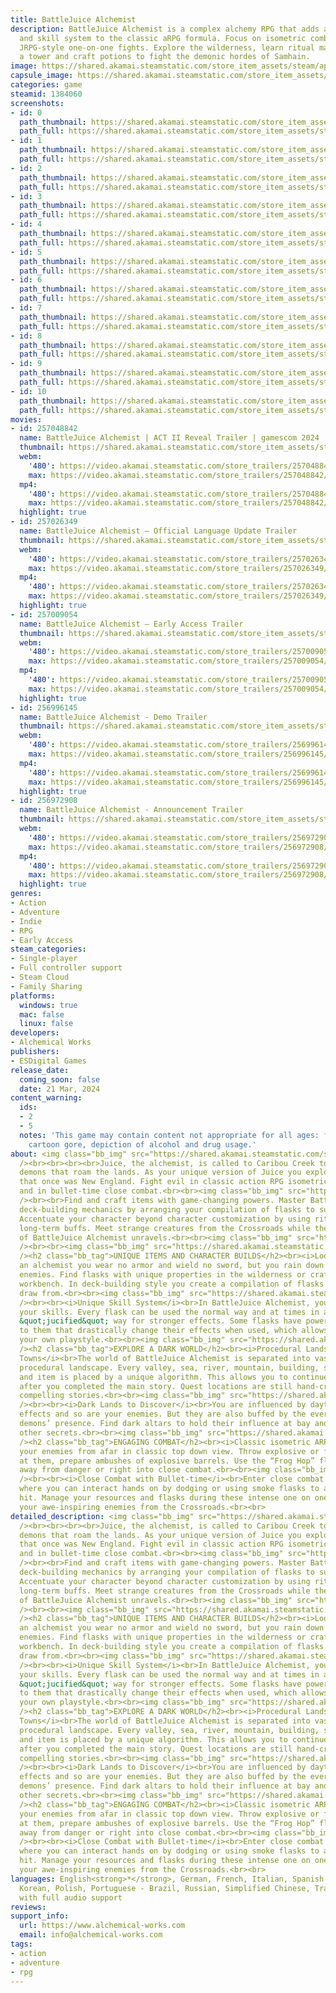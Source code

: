 ```yaml
---
title: BattleJuice Alchemist
description: BattleJuice Alchemist is a complex alchemy RPG that adds a unique item
  and skill system to the classic aRPG formula. Focus on isometric combat or opt for
  JRPG-style one-on-one fights. Explore the wilderness, learn ritual magic, build
  a tower and craft potions to fight the demonic hordes of Samhain.
image: https://shared.akamai.steamstatic.com/store_item_assets/steam/apps/1384060/header.jpg?t=1730975583
capsule_image: https://shared.akamai.steamstatic.com/store_item_assets/steam/apps/1384060/capsule_231x87.jpg?t=1730975583
categories: game
steamid: 1384060
screenshots:
- id: 0
  path_thumbnail: https://shared.akamai.steamstatic.com/store_item_assets/steam/apps/1384060/ss_376cda806c838e4ec5de091648b261caf5f36d7c.600x338.jpg?t=1730975583
  path_full: https://shared.akamai.steamstatic.com/store_item_assets/steam/apps/1384060/ss_376cda806c838e4ec5de091648b261caf5f36d7c.1920x1080.jpg?t=1730975583
- id: 1
  path_thumbnail: https://shared.akamai.steamstatic.com/store_item_assets/steam/apps/1384060/ss_6e397b849ee97acc8f689d92ad08ccfbcc00f8a3.600x338.jpg?t=1730975583
  path_full: https://shared.akamai.steamstatic.com/store_item_assets/steam/apps/1384060/ss_6e397b849ee97acc8f689d92ad08ccfbcc00f8a3.1920x1080.jpg?t=1730975583
- id: 2
  path_thumbnail: https://shared.akamai.steamstatic.com/store_item_assets/steam/apps/1384060/ss_6693445527d8bd867a1aafb1c8715e2b7ad257ad.600x338.jpg?t=1730975583
  path_full: https://shared.akamai.steamstatic.com/store_item_assets/steam/apps/1384060/ss_6693445527d8bd867a1aafb1c8715e2b7ad257ad.1920x1080.jpg?t=1730975583
- id: 3
  path_thumbnail: https://shared.akamai.steamstatic.com/store_item_assets/steam/apps/1384060/ss_7acbd64e022412e05d1b8d18469496e5b5ef76ca.600x338.jpg?t=1730975583
  path_full: https://shared.akamai.steamstatic.com/store_item_assets/steam/apps/1384060/ss_7acbd64e022412e05d1b8d18469496e5b5ef76ca.1920x1080.jpg?t=1730975583
- id: 4
  path_thumbnail: https://shared.akamai.steamstatic.com/store_item_assets/steam/apps/1384060/ss_9f3c8ebd917179a2dfdeabf32e874a567416f007.600x338.jpg?t=1730975583
  path_full: https://shared.akamai.steamstatic.com/store_item_assets/steam/apps/1384060/ss_9f3c8ebd917179a2dfdeabf32e874a567416f007.1920x1080.jpg?t=1730975583
- id: 5
  path_thumbnail: https://shared.akamai.steamstatic.com/store_item_assets/steam/apps/1384060/ss_6c0b5876a389cce06920300374476c2711844289.600x338.jpg?t=1730975583
  path_full: https://shared.akamai.steamstatic.com/store_item_assets/steam/apps/1384060/ss_6c0b5876a389cce06920300374476c2711844289.1920x1080.jpg?t=1730975583
- id: 6
  path_thumbnail: https://shared.akamai.steamstatic.com/store_item_assets/steam/apps/1384060/ss_b046f518bcd5ed2cc7df9151bec28bb0ebf432fe.600x338.jpg?t=1730975583
  path_full: https://shared.akamai.steamstatic.com/store_item_assets/steam/apps/1384060/ss_b046f518bcd5ed2cc7df9151bec28bb0ebf432fe.1920x1080.jpg?t=1730975583
- id: 7
  path_thumbnail: https://shared.akamai.steamstatic.com/store_item_assets/steam/apps/1384060/ss_6ff538476ec2122343a829a96defa05ccda139f3.600x338.jpg?t=1730975583
  path_full: https://shared.akamai.steamstatic.com/store_item_assets/steam/apps/1384060/ss_6ff538476ec2122343a829a96defa05ccda139f3.1920x1080.jpg?t=1730975583
- id: 8
  path_thumbnail: https://shared.akamai.steamstatic.com/store_item_assets/steam/apps/1384060/ss_5e1ec43d7325873ac7d1badadd6dc107488626a8.600x338.jpg?t=1730975583
  path_full: https://shared.akamai.steamstatic.com/store_item_assets/steam/apps/1384060/ss_5e1ec43d7325873ac7d1badadd6dc107488626a8.1920x1080.jpg?t=1730975583
- id: 9
  path_thumbnail: https://shared.akamai.steamstatic.com/store_item_assets/steam/apps/1384060/ss_9826790ecec58de2bb956ef6c3f50f116d8ce078.600x338.jpg?t=1730975583
  path_full: https://shared.akamai.steamstatic.com/store_item_assets/steam/apps/1384060/ss_9826790ecec58de2bb956ef6c3f50f116d8ce078.1920x1080.jpg?t=1730975583
- id: 10
  path_thumbnail: https://shared.akamai.steamstatic.com/store_item_assets/steam/apps/1384060/ss_54ce2279af6e1f296578d1c5484a588229fb770b.600x338.jpg?t=1730975583
  path_full: https://shared.akamai.steamstatic.com/store_item_assets/steam/apps/1384060/ss_54ce2279af6e1f296578d1c5484a588229fb770b.1920x1080.jpg?t=1730975583
movies:
- id: 257048842
  name: BattleJuice Alchemist | ACT II Reveal Trailer | gamescom 2024
  thumbnail: https://shared.akamai.steamstatic.com/store_item_assets/steam/apps/257048842/movie.293x165.jpg?t=1724419294
  webm:
    '480': https://video.akamai.steamstatic.com/store_trailers/257048842/movie480_vp9.webm?t=1724419294
    max: https://video.akamai.steamstatic.com/store_trailers/257048842/movie_max_vp9.webm?t=1724419294
  mp4:
    '480': https://video.akamai.steamstatic.com/store_trailers/257048842/movie480.mp4?t=1724419294
    max: https://video.akamai.steamstatic.com/store_trailers/257048842/movie_max.mp4?t=1724419294
  highlight: true
- id: 257026349
  name: BattleJuice Alchemist — Official Language Update Trailer
  thumbnail: https://shared.akamai.steamstatic.com/store_item_assets/steam/apps/257026349/movie.293x165.jpg?t=1716904987
  webm:
    '480': https://video.akamai.steamstatic.com/store_trailers/257026349/movie480_vp9.webm?t=1716904987
    max: https://video.akamai.steamstatic.com/store_trailers/257026349/movie_max_vp9.webm?t=1716904987
  mp4:
    '480': https://video.akamai.steamstatic.com/store_trailers/257026349/movie480.mp4?t=1716904987
    max: https://video.akamai.steamstatic.com/store_trailers/257026349/movie_max.mp4?t=1716904987
  highlight: true
- id: 257009054
  name: BattleJuice Alchemist — Early Access Trailer
  thumbnail: https://shared.akamai.steamstatic.com/store_item_assets/steam/apps/257009054/movie.293x165.jpg?t=1711053330
  webm:
    '480': https://video.akamai.steamstatic.com/store_trailers/257009054/movie480_vp9.webm?t=1711053330
    max: https://video.akamai.steamstatic.com/store_trailers/257009054/movie_max_vp9.webm?t=1711053330
  mp4:
    '480': https://video.akamai.steamstatic.com/store_trailers/257009054/movie480.mp4?t=1711053330
    max: https://video.akamai.steamstatic.com/store_trailers/257009054/movie_max.mp4?t=1711053330
  highlight: true
- id: 256996145
  name: BattleJuice Alchemist - Demo Trailer
  thumbnail: https://shared.akamai.steamstatic.com/store_item_assets/steam/apps/256996145/movie.293x165.jpg?t=1706537022
  webm:
    '480': https://video.akamai.steamstatic.com/store_trailers/256996145/movie480_vp9.webm?t=1706537022
    max: https://video.akamai.steamstatic.com/store_trailers/256996145/movie_max_vp9.webm?t=1706537022
  mp4:
    '480': https://video.akamai.steamstatic.com/store_trailers/256996145/movie480.mp4?t=1706537022
    max: https://video.akamai.steamstatic.com/store_trailers/256996145/movie_max.mp4?t=1706537022
  highlight: true
- id: 256972908
  name: BattleJuice Alchemist - Announcement Trailer
  thumbnail: https://shared.akamai.steamstatic.com/store_item_assets/steam/apps/256972908/movie.293x165.jpg?t=1711053786
  webm:
    '480': https://video.akamai.steamstatic.com/store_trailers/256972908/movie480_vp9.webm?t=1711053786
    max: https://video.akamai.steamstatic.com/store_trailers/256972908/movie_max_vp9.webm?t=1711053786
  mp4:
    '480': https://video.akamai.steamstatic.com/store_trailers/256972908/movie480.mp4?t=1711053786
    max: https://video.akamai.steamstatic.com/store_trailers/256972908/movie_max.mp4?t=1711053786
  highlight: true
genres:
- Action
- Adventure
- Indie
- RPG
- Early Access
steam_categories:
- Single-player
- Full controller support
- Steam Cloud
- Family Sharing
platforms:
  windows: true
  mac: false
  linux: false
developers:
- Alchemical Works
publishers:
- ESDigital Games
release_date:
  coming_soon: false
  date: 21 Mar, 2024
content_warning:
  ids:
  - 2
  - 5
  notes: 'This game may contain content not appropriate for all ages: fantasy violence,
    cartoon gore, depiction of alcohol and drug usage.'
about: <img class="bb_img" src="https://shared.akamai.steamstatic.com/store_item_assets/steam/apps/1384060/extras/SteamBannerAnimated1.gif?t=1730975583"
  /><br><br><br><br>Juice, the alchemist, is called to Caribou Creek to fight the
  demons that roam the lands. As your unique version of Juice you explore the wilderness
  that once was New England. Fight evil in classic action RPG isometric top down view
  and in bullet-time close combat.<br><br><img class="bb_img" src="https://shared.akamai.steamstatic.com/store_item_assets/steam/apps/1384060/extras/SteamBannerAnimated2.gif?t=1730975583"
  /><br><br>Find and craft items with game-changing powers. Master BattleJuice Alchemist’s
  deck-building mechanics by arranging your compilation of flasks to suit your playstyle.
  Accentuate your character beyond character customization by using ritual magic as
  long-term buffs. Meet strange creatures from the Crossroads while the dark plot
  of BattleJuice Alchemist unravels.<br><br><img class="bb_img" src="https://shared.akamai.steamstatic.com/store_item_assets/steam/apps/1384060/extras/SteamBannerAnimated3.gif?t=1730975583"
  /><br><br><img class="bb_img" src="https://shared.akamai.steamstatic.com/store_item_assets/steam/apps/1384060/extras/SeparatingLine.png?t=1730975583"
  /><h2 class="bb_tag">UNIQUE ITEMS AND CHARACTER BUILDS</h2><br><i>Loot and Craft</i><br>As
  an alchemist you wear no armor and wield no sword, but you rain down fire on your
  enemies. Find flasks with unique properties in the wilderness or craft them at your
  workbench. In deck-building style you create a compilation of flasks which you randomly
  draw from.<br><br><img class="bb_img" src="https://shared.akamai.steamstatic.com/store_item_assets/steam/apps/1384060/extras/SteamBanner5.png?t=1730975583"
  /><br><br><i>Unique Skill System</i><br>In BattleJuice Alchemist, your flasks are
  your skills. Every flask can be used the normal way and at times in a supercharged,
  &quot;jucified&quot; way for stronger effects. Some flasks have powers attached
  to them that drastically change their effects when used, which allows you to develop
  your own playstyle.<br><br><img class="bb_img" src="https://shared.akamai.steamstatic.com/store_item_assets/steam/apps/1384060/extras/SeparatingLine.png?t=1730975583"
  /><h2 class="bb_tag">EXPLORE A DARK WORLD</h2><br><i>Procedural Landscapes, Hand-crafted
  Towns</i><br>The world of BattleJuice Alchemist is separated into vast levels of
  procedural landscape. Every valley, sea, river, mountain, building, stone, tree
  and item is placed by a unique algorithm. This allows you to continue exploring
  after you completed the main story. Quest locations are still hand-crafted to tell
  compelling stories.<br><br><img class="bb_img" src="https://shared.akamai.steamstatic.com/store_item_assets/steam/apps/1384060/extras/SteamBannerAnimated4.gif?t=1730975583"
  /><br><br><i>Dark Lands to Discover</i><br>You are influenced by daytime and weather
  effects and so are your enemies. But they are also buffed by the evermore spawning
  demons’ presence. Find dark altars to hold their influence at bay and discover many
  other secrets.<br><br><img class="bb_img" src="https://shared.akamai.steamstatic.com/store_item_assets/steam/apps/1384060/extras/SeparatingLine.png?t=1730975583"
  /><h2 class="bb_tag">ENGAGING COMBAT</h2><br><i>Classic isometric ARPG action</i><br>Fight
  your enemies from afar in classic top down view. Throw explosive or freezing flasks
  at them, prepare ambushes of explosive barrels. Use the “Frog Hop” flask to jump
  away from danger or right into close combat.<br><br><img class="bb_img" src="https://shared.akamai.steamstatic.com/store_item_assets/steam/apps/1384060/extras/SteamBanner3.png?t=1730975583"
  /><br><br><i>Close Combat with Bullet-time</i><br>Enter close combat with an enemy,
  where you can interact hands on by dodging or using smoke flasks to avoid being
  hit. Manage your resources and flasks during these intense one on one battles against
  your awe-inspiring enemies from the Crossroads.<br><br>
detailed_description: <img class="bb_img" src="https://shared.akamai.steamstatic.com/store_item_assets/steam/apps/1384060/extras/SteamBannerAnimated1.gif?t=1730975583"
  /><br><br><br><br>Juice, the alchemist, is called to Caribou Creek to fight the
  demons that roam the lands. As your unique version of Juice you explore the wilderness
  that once was New England. Fight evil in classic action RPG isometric top down view
  and in bullet-time close combat.<br><br><img class="bb_img" src="https://shared.akamai.steamstatic.com/store_item_assets/steam/apps/1384060/extras/SteamBannerAnimated2.gif?t=1730975583"
  /><br><br>Find and craft items with game-changing powers. Master BattleJuice Alchemist’s
  deck-building mechanics by arranging your compilation of flasks to suit your playstyle.
  Accentuate your character beyond character customization by using ritual magic as
  long-term buffs. Meet strange creatures from the Crossroads while the dark plot
  of BattleJuice Alchemist unravels.<br><br><img class="bb_img" src="https://shared.akamai.steamstatic.com/store_item_assets/steam/apps/1384060/extras/SteamBannerAnimated3.gif?t=1730975583"
  /><br><br><img class="bb_img" src="https://shared.akamai.steamstatic.com/store_item_assets/steam/apps/1384060/extras/SeparatingLine.png?t=1730975583"
  /><h2 class="bb_tag">UNIQUE ITEMS AND CHARACTER BUILDS</h2><br><i>Loot and Craft</i><br>As
  an alchemist you wear no armor and wield no sword, but you rain down fire on your
  enemies. Find flasks with unique properties in the wilderness or craft them at your
  workbench. In deck-building style you create a compilation of flasks which you randomly
  draw from.<br><br><img class="bb_img" src="https://shared.akamai.steamstatic.com/store_item_assets/steam/apps/1384060/extras/SteamBanner5.png?t=1730975583"
  /><br><br><i>Unique Skill System</i><br>In BattleJuice Alchemist, your flasks are
  your skills. Every flask can be used the normal way and at times in a supercharged,
  &quot;jucified&quot; way for stronger effects. Some flasks have powers attached
  to them that drastically change their effects when used, which allows you to develop
  your own playstyle.<br><br><img class="bb_img" src="https://shared.akamai.steamstatic.com/store_item_assets/steam/apps/1384060/extras/SeparatingLine.png?t=1730975583"
  /><h2 class="bb_tag">EXPLORE A DARK WORLD</h2><br><i>Procedural Landscapes, Hand-crafted
  Towns</i><br>The world of BattleJuice Alchemist is separated into vast levels of
  procedural landscape. Every valley, sea, river, mountain, building, stone, tree
  and item is placed by a unique algorithm. This allows you to continue exploring
  after you completed the main story. Quest locations are still hand-crafted to tell
  compelling stories.<br><br><img class="bb_img" src="https://shared.akamai.steamstatic.com/store_item_assets/steam/apps/1384060/extras/SteamBannerAnimated4.gif?t=1730975583"
  /><br><br><i>Dark Lands to Discover</i><br>You are influenced by daytime and weather
  effects and so are your enemies. But they are also buffed by the evermore spawning
  demons’ presence. Find dark altars to hold their influence at bay and discover many
  other secrets.<br><br><img class="bb_img" src="https://shared.akamai.steamstatic.com/store_item_assets/steam/apps/1384060/extras/SeparatingLine.png?t=1730975583"
  /><h2 class="bb_tag">ENGAGING COMBAT</h2><br><i>Classic isometric ARPG action</i><br>Fight
  your enemies from afar in classic top down view. Throw explosive or freezing flasks
  at them, prepare ambushes of explosive barrels. Use the “Frog Hop” flask to jump
  away from danger or right into close combat.<br><br><img class="bb_img" src="https://shared.akamai.steamstatic.com/store_item_assets/steam/apps/1384060/extras/SteamBanner3.png?t=1730975583"
  /><br><br><i>Close Combat with Bullet-time</i><br>Enter close combat with an enemy,
  where you can interact hands on by dodging or using smoke flasks to avoid being
  hit. Manage your resources and flasks during these intense one on one battles against
  your awe-inspiring enemies from the Crossroads.<br><br>
languages: English<strong>*</strong>, German, French, Italian, Spanish - Spain, Japanese,
  Korean, Polish, Portuguese - Brazil, Russian, Simplified Chinese, Traditional Chinese<br><strong>*</strong>languages
  with full audio support
reviews:
support_info:
  url: https://www.alchemical-works.com
  email: info@alchemical-works.com
tags:
- action
- adventure
- rpg
---
```


